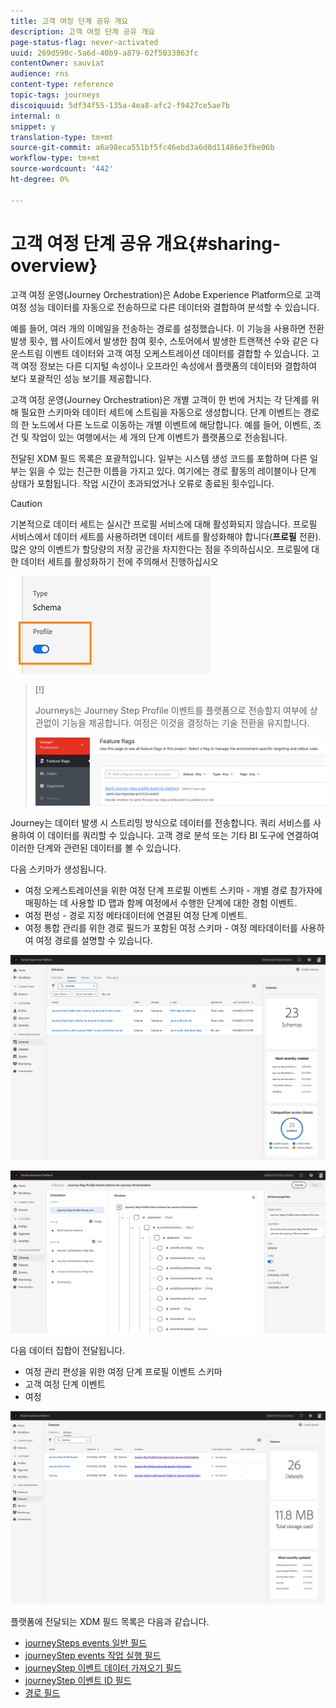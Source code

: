 ```yaml
---
title: 고객 여정 단계 공유 개요
description: 고객 여정 단계 공유 개요
page-status-flag: never-activated
uuid: 269d590c-5a6d-40b9-a879-02f5033863fc
contentOwner: sauviat
audience: rns
content-type: reference
topic-tags: journeys
discoiquuid: 5df34f55-135a-4ea8-afc2-f9427ce5ae7b
internal: n
snippet: y
translation-type: tm+mt
source-git-commit: a6a98eca551bf5fc46ebd3a6d0d11486e3fbe06b
workflow-type: tm+mt
source-wordcount: '442'
ht-degree: 0%

---
```



# 고객 여정 단계 공유 개요{#sharing-overview}

고객 여정 운영(Journey Orchestration)은 Adobe Experience Platform으로 고객 여정 성능 데이터를 자동으로 전송하므로 다른 데이터와 결합하여 분석할 수 있습니다.

예를 들어, 여러 개의 이메일을 전송하는 경로를 설정했습니다. 이 기능을 사용하면 전환 발생 횟수, 웹 사이트에서 발생한 참여 횟수, 스토어에서 발생한 트랜잭션 수와 같은 다운스트림 이벤트 데이터와 고객 여정 오케스트레이션 데이터를 결합할 수 있습니다. 고객 여정 정보는 다른 디지털 속성이나 오프라인 속성에서 플랫폼의 데이터와 결합하여 보다 포괄적인 성능 보기를 제공합니다.

고객 여정 운영(Journey Orchestration)은 개별 고객이 한 번에 거치는 각 단계를 위해 필요한 스키마와 데이터 세트에 스트림을 자동으로 생성합니다. 단계 이벤트는 경로의 한 노드에서 다른 노드로 이동하는 개별 이벤트에 해당합니다. 예를 들어, 이벤트, 조건 및 작업이 있는 여행에서는 세 개의 단계 이벤트가 플랫폼으로 전송됩니다.

전달된 XDM 필드 목록은 포괄적입니다. 일부는 시스템 생성 코드를 포함하며 다른 일부는 읽을 수 있는 친근한 이름을 가지고 있다. 여기에는 경로 활동의 레이블이나 단계 상태가 포함됩니다. 작업 시간이 초과되었거나 오류로 종료된 횟수입니다.

>[!CAUTION]
>
>기본적으로 데이터 세트는 실시간 프로필 서비스에 대해 활성화되지 않습니다. 프로필 서비스에서 데이터 세트를 사용하려면 데이터 세트를 활성화해야 합니다(**프로필** 전환). 많은 양의 이벤트가 할당량의 저장 공간을 차지한다는 점을 주의하십시오. 프로필에 대한 데이터 세트를 활성화하기 전에 주의해서 진행하십시오
>
>![](../assets/sharing4.png)

>[!]
>
>Journeys는 Journey Step Profile 이벤트를 플랫폼으로 전송할지 여부에 상관없이 기능을 제공합니다.  여정은 이것을 결정하는 기술 전환을 유지합니다.
>
>![](../assets/techtoggle.png)

Journey는 데이터 발생 시 스트리밍 방식으로 데이터를 전송합니다. 쿼리 서비스를 사용하여 이 데이터를 쿼리할 수 있습니다. 고객 경로 분석 또는 기타 BI 도구에 연결하여 이러한 단계와 관련된 데이터를 볼 수 있습니다.

다음 스키마가 생성됩니다.

* 여정 오케스트레이션을 위한 여정 단계 프로필 이벤트 스키마 - 개별 경로 참가자에 매핑하는 데 사용할 ID 맵과 함께 여정에서 수행한 단계에 대한 경험 이벤트.
* 여정 편성 - 경로 지정 메타데이터에 연결된 여정 단계 이벤트.
* 여정 통합 관리를 위한 경로 필드가 포함된 여정 스키마 - 여정 메타데이터를 사용하여 여정 경로를 설명할 수 있습니다.

![](../assets/sharing1.png)

![](../assets/sharing2.png)

다음 데이터 집합이 전달됩니다.

* 여정 관리 편성을 위한 여정 단계 프로필 이벤트 스키마
* 고객 여정 단계 이벤트
* 여정

![](../assets/sharing3.png)

플랫폼에 전달되는 XDM 필드 목록은 다음과 같습니다.

* [journeySteps events 일반 필드](../building-journeys/sharing-common-fields.md)
* [journeyStep events 작업 실행 필드](../building-journeys/sharing-execution-fields.md)
* [journeyStep 이벤트 데이터 가져오기 필드](../building-journeys/sharing-fetch-fields.md)
* [journeyStep 이벤트 ID 필드](../building-journeys/sharing-identity-fields.md)
* [경로 필드](../building-journeys/sharing-journey-fields.md)

